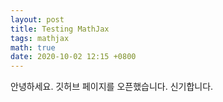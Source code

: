 ```yaml
---
layout: post
title: Testing MathJax
tags: mathjax
math: true
date: 2020-10-02 12:15 +0800
---
```

안녕하세요. 깃허브 페이지를 오픈했습니다. 신기합니다.